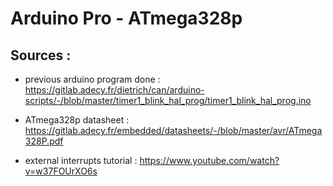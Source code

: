 # Arduino Pro - ATmega328p 

## Sources :

- previous arduino program done :
https://gitlab.adecy.fr/dietrich/can/arduino-scripts/-/blob/master/timer1_blink_hal_prog/timer1_blink_hal_prog.ino

- ATmega328p datasheet :
https://gitlab.adecy.fr/embedded/datasheets/-/blob/master/avr/ATmega328P.pdf

- external interrupts tutorial :
https://www.youtube.com/watch?v=w37FOUrXO6s
 